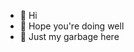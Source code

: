- 👀 Hi
- 🌱 Hope you're doing well
- 💞️ Just my garbage here

<!---
reym9/reym9 is a ✨ special ✨ repository because its `README.md` (this file) appears on your GitHub profile.
You can click the Preview link to take a look at your changes.
--->
